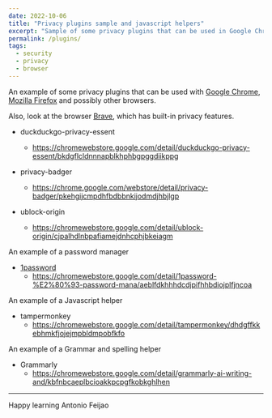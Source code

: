 ```yaml
---
date: 2022-10-06
title: "Privacy plugins sample and javascript helpers"
excerpt: "Sample of some privacy plugins that can be used in Google Chrome, Mozilla Firefox and others."
permalink: /plugins/
tags:
  - security
  - privacy
  - browser
---
```


An example of some privacy plugins that can be used with [Google Chrome](https://www.google.com/chrome/), [Mozilla Firefox](https://www.mozilla.org/) and possibly other browsers.

Also, look at the browser [Brave](https://brave.com/), which has built-in privacy features.

* duckduckgo-privacy-essent
    * <https://chromewebstore.google.com/detail/duckduckgo-privacy-essent/bkdgflcldnnnapblkhphbgpggdiikppg>

* privacy-badger
    * <https://chrome.google.com/webstore/detail/privacy-badger/pkehgijcmpdhfbdbbnkijodmdjhbjlgp>


* ublock-origin
    * <https://chromewebstore.google.com/detail/ublock-origin/cjpalhdlnbpafiamejdnhcphjbkeiagm>

An example  of a password manager

* [1password](https://1password.com/)
    * <https://chromewebstore.google.com/detail/1password-%E2%80%93-password-mana/aeblfdkhhhdcdjpifhhbdiojplfjncoa>

An example of a Javascript helper

* tampermonkey
    * <https://chromewebstore.google.com/detail/tampermonkey/dhdgffkkebhmkfjojejmpbldmpobfkfo>

An example  of a Grammar and spelling helper

* Grammarly
    * <https://chromewebstore.google.com/detail/grammarly-ai-writing-and/kbfnbcaeplbcioakkpcpgfkobkghlhen>
 
---

Happy learning
Antonio Feijao
